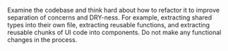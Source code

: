 Examine the codebase and think hard about how to refactor it to improve separation of concerns and DRY-ness. For example, extracting shared types into their own file, extracting reusable functions, and extracting reusable chunks of UI code into components. Do not make any functional changes in the process.
